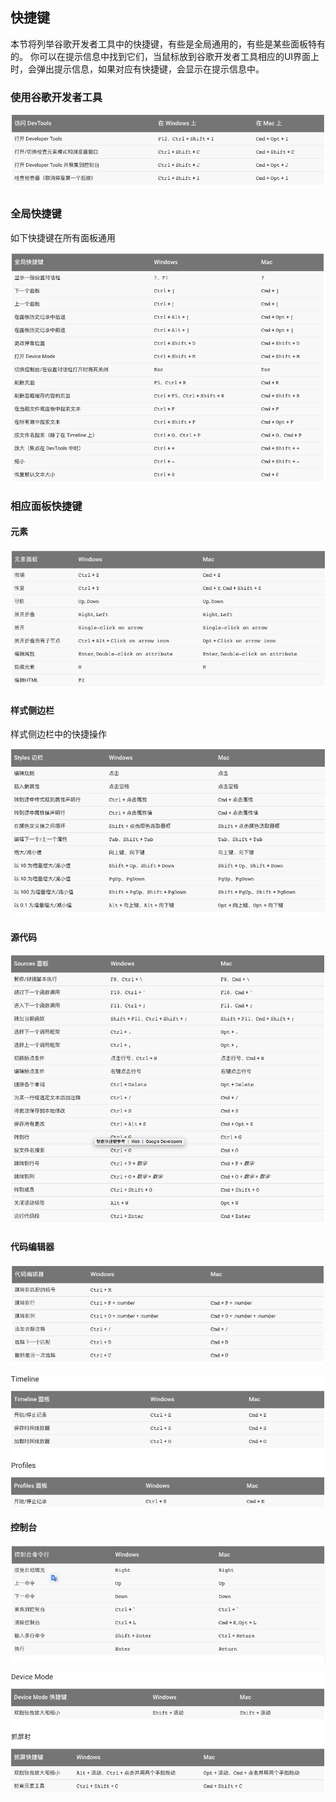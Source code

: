 ## 快捷键
本节将列举谷歌开发者工具中的快捷键，有些是全局通用的，有些是某些面板特有的。
你可以在提示信息中找到它们，当鼠标放到谷歌开发者工具相应的UI界面上时，会弹出提示信息，如果对应有快捷键，会显示在提示信息中。

### 使用谷歌开发者工具

![](/assets/key/db9d1e23da777711.png)

### 全局快捷键
如下快捷键在所有面板通用

![](/assets/key/89db15f955faba7e.png)

### 相应面板快捷键

#### 元素

![](/assets/key/92f33a3aa18beb96.png)

#### 样式侧边栏
样式侧边栏中的快捷操作

![](/assets/key/c392cd011a9939d7.png)

#### 源代码

![](/assets/key/acb1f944550d990b.png)

#### 代码编辑器

![](/assets/key/9b92a3607accf5b9.png)


![](/assets/key/0d60f6cc0bca7930.png)


#### 控制台

![](/assets/key/daec1a3c4e70d2d6.png)


![](/assets/key/ae9504cceef02fc8.png)

